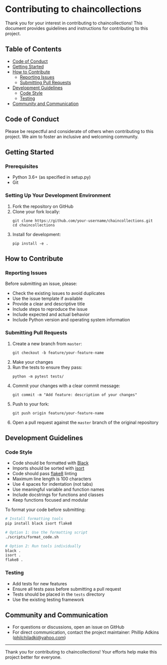 # Contributing to chaincollections

Thank you for your interest in contributing to chaincollections! This document provides guidelines and instructions for contributing to this project.

## Table of Contents

- [Code of Conduct](#code-of-conduct)
- [Getting Started](#getting-started)
- [How to Contribute](#how-to-contribute)
  - [Reporting Issues](#reporting-issues)
  - [Submitting Pull Requests](#submitting-pull-requests)
- [Development Guidelines](#development-guidelines)
  - [Code Style](#code-style)
  - [Testing](#testing)
- [Community and Communication](#community-and-communication)

## Code of Conduct

Please be respectful and considerate of others when contributing to this project. We aim to foster an inclusive and welcoming community.

## Getting Started

### Prerequisites

- Python 3.6+ (as specified in setup.py)
- Git

### Setting Up Your Development Environment

1. Fork the repository on GitHub
2. Clone your fork locally:
   ```
   git clone https://github.com/your-username/chaincollections.git
   cd chaincollections
   ```
3. Install for development:
   ```
   pip install -e .
   ```

## How to Contribute

### Reporting Issues

Before submitting an issue, please:

- Check the existing issues to avoid duplicates
- Use the issue template if available
- Provide a clear and descriptive title
- Include steps to reproduce the issue
- Include expected and actual behavior
- Include Python version and operating system information

### Submitting Pull Requests

1. Create a new branch from `master`:
   ```
   git checkout -b feature/your-feature-name
   ```
2. Make your changes
3. Run the tests to ensure they pass:
   ```
   python -m pytest tests/
   ```
4. Commit your changes with a clear commit message:
   ```
   git commit -m "Add feature: description of your changes"
   ```
5. Push to your fork:
   ```
   git push origin feature/your-feature-name
   ```
6. Open a pull request against the `master` branch of the original repository

## Development Guidelines

### Code Style

- Code should be formatted with [Black](https://black.readthedocs.io/)
- Imports should be sorted with [isort](https://pycqa.github.io/isort/)
- Code should pass [flake8](https://flake8.pycqa.org/) linting
- Maximum line length is 100 characters
- Use 4 spaces for indentation (not tabs)
- Use meaningful variable and function names
- Include docstrings for functions and classes
- Keep functions focused and modular

To format your code before submitting:
```bash
# Install formatting tools
pip install black isort flake8

# Option 1: Use the formatting script
./scripts/format_code.sh

# Option 2: Run tools individually
black .
isort .
flake8 .
```

### Testing

- Add tests for new features
- Ensure all tests pass before submitting a pull request
- Tests should be placed in the `tests` directory
- Use the existing testing framework

## Community and Communication

- For questions or discussions, open an issue on GitHub
- For direct communication, contact the project maintainer: Phillip Adkins (philchiladki@yahoo.com)

---

Thank you for contributing to chaincollections! Your efforts help make this project better for everyone.